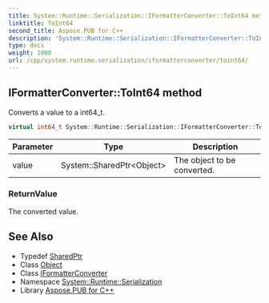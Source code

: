 ```yaml
---
title: System::Runtime::Serialization::IFormatterConverter::ToInt64 method
linktitle: ToInt64
second_title: Aspose.PUB for C++
description: 'System::Runtime::Serialization::IFormatterConverter::ToInt64 method. Converts a value to a int64_t in C++.'
type: docs
weight: 1000
url: /cpp/system.runtime.serialization/iformatterconverter/toint64/
---
```

## IFormatterConverter::ToInt64 method


Converts a value to a int64_t.

```cpp
virtual int64_t System::Runtime::Serialization::IFormatterConverter::ToInt64(System::SharedPtr<Object> value)=0
```


| Parameter | Type | Description |
| --- | --- | --- |
| value | System::SharedPtr\<Object\> | The object to be converted. |

### ReturnValue

The converted value.

## See Also

* Typedef [SharedPtr](../../../system/sharedptr/)
* Class [Object](../../../system/object/)
* Class [IFormatterConverter](../)
* Namespace [System::Runtime::Serialization](../../)
* Library [Aspose.PUB for C++](../../../)
